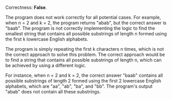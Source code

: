 Correctness: **False**.

The program does not work correctly for all potential cases. For example, when n = 2 and k = 2, the program returns "abab", but the correct answer is "baab". The program is not correctly implementing the logic to find the smallest string that contains all possible substrings of length n formed using the first k lowercase English alphabets.

The program is simply repeating the first k characters n times, which is not the correct approach to solve this problem. The correct approach would be to find a string that contains all possible substrings of length n, which can be achieved by using a different logic.

For instance, when n = 2 and k = 2, the correct answer "baab" contains all possible substrings of length 2 formed using the first 2 lowercase English alphabets, which are "aa", "ab", "ba", and "bb". The program's output "abab" does not contain all these substrings.
